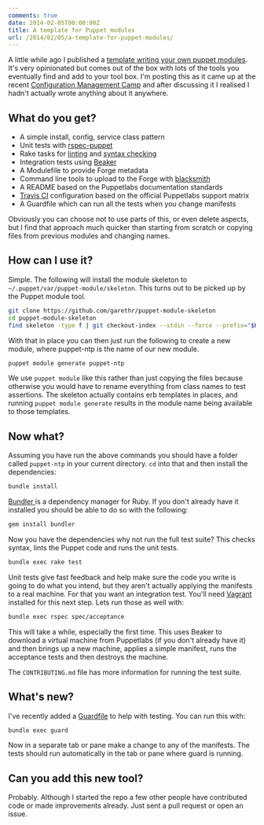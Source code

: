 ```yaml
---
comments: true
date: 2014-02-05T00:00:00Z
title: A template for Puppet modules
url: /2014/02/05/a-template-for-puppet-modules/
---
```


A little while ago I published a [template writing your own puppet modules](https://github.com/garethr/puppet-module-skeleton). It's
very opinionated but comes out of the box with lots of the tools you
eventually find and add to your tool box. I'm posting this as it came
up at the recent [Configuration Management Camp](http://cfgmgmtcamp.eu)
and after discussing it I realised I hadn't actually wrote anything
about it anywhere.

## What do you get?

* A simple install, config, service class pattern
* Unit tests with [rspec-puppet](https://github.com/rodjek/rspec-puppet)
* Rake tasks for [linting](https://github.com/rodjek/puppet-lint) and [syntax checking](https://github.com/gds-operations/puppet-syntax)
* Integration tests using [Beaker](https://github.com/puppetlabs/beaker)
* A Modulefile to provide Forge metadata
* Command line tools to upload to the Forge with [blacksmith](https://github.com/maestrodev/puppet-blacksmith)
* A README based on the Puppetlabs documentation standards
* [Travis CI](https://travis-ci.org) configuration based on the official
  Puppetlabs support matrix
* A Guardfile which can run all the tests when you change manifests

Obviously you can choose not to use parts of this, or even delete
aspects, but I find that approach much quicker than starting from scratch
or copying files from previous modules and changing names.

## How can I use it?

Simple. The following will install the module skeleton to
`~/.puppet/var/puppet-module/skeleton`. This turns out to be picked up
by the Puppet module tool.

```bash
git clone https://github.com/garethr/puppet-module-skeleton 
cd puppet-module-skeleton
find skeleton -type f | git checkout-index --stdin --force --prefix="$HOME/.puppet/var/puppet-module/" --
```

With that in place you can then just run the following to create a new
module, where puppet-ntp is the name of our new module.

```bash
puppet module generate puppet-ntp
```

We use `puppet module` like this rather than just copying the files
because otherwise you would have to rename everything from class names
to test assertions. The skeleton actually contains erb templates in
places, and running `puppet module generate` results in the module name
being available to those templates.

## Now what?

Assuming you have run the above commands you should have a folder called
`puppet-ntp` in your current directory. `cd` into that and then install
the dependencies:

```bash
bundle install
```

[Bundler ](http://bundler.io/)is a dependency manager for Ruby. If you
don't already have it installed you should be able to do so with the
following:

```bash
gem install bundler
```

Now you have the dependencies why not run the full test suite? This
checks syntax, lints the Puppet code and runs the unit tests.

```bash
bundle exec rake test
```

Unit tests give fast feedback and help make sure the code you write is
going to do what you intend, but they aren't actually applying the
manifests to a real machine. For that you want an integration test.
You'll need [Vagrant](http://vagrantup.com) installed for this next
step. Lets run those as well with:

```bash
bundle exec rspec spec/acceptance
```

This will take a while, especially the first time. This uses Beaker to
download a virtual machine from Puppetlabs (if you don't already have
it) and then brings up a new machine, applies a simple manifest, runs
the acceptance tests and then destroys the machine.

The `CONTRIBUTING.md` file has more information for running the test
suite.

## What's new?

I've recently added a [Guardfile](https://github.com/guard/guard) to
help with testing. You can run this with:

```bash
bundle exec guard
```

Now in a separate tab or pane make a change to any of the manifests. The
tests should run automatically in the tab or pane where guard is
running.

## Can you add this new tool?

Probably. Although I started the repo a few other people have
contributed code or made improvements already. Just sent a pull request
or open an issue.

